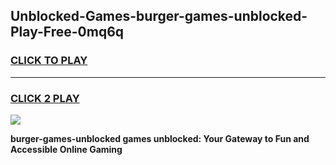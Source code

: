 
## Unblocked-Games-burger-games-unblocked-Play-Free-0mq6q
<h3>
<a href="https://premium76.site?title=burger-games-unblocked&ref=23A">CLICK TO PLAY</a></h3>
<hr>

<h3>
<a href="https://premium76.site?title=burger-games-unblocked&ref=23A">CLICK 2 PLAY</a>
  
</h3>

<a href="https://premium76.site?title=burger-games-unblocked&ref=23A"><img src="https://clearcache.store/games.png"></a>


**burger-games-unblocked games unblocked: Your Gateway to Fun and Accessible Online Gaming**
